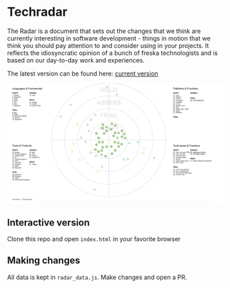 # Techradar
The Radar is a document that sets out the changes that we think are currently interesting in software development - things in motion that we think you should pay attention to and consider using in your projects. It reflects the idiosyncratic opinion of a bunch of freska technologists and is based on our day-to-day work and experiences.

The latest version can be found here: [current version](https://freska-fi.github.io/techradar/ "current version")

![current radar](current.png "current radar")

## Interactive version
Clone this repo and open `index.html` in your favorite browser

## Making changes
All data is kept in `radar_data.js`. Make changes and open a PR.
